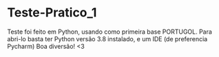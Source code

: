 # Teste-Pratico_1
Teste foi feito em Python, usando como primeira base PORTUGOL.
Para abri-lo basta ter Python versão 3.8 instalado, e um IDE (de preferencia Pycharm)
Boa diversão! <3

